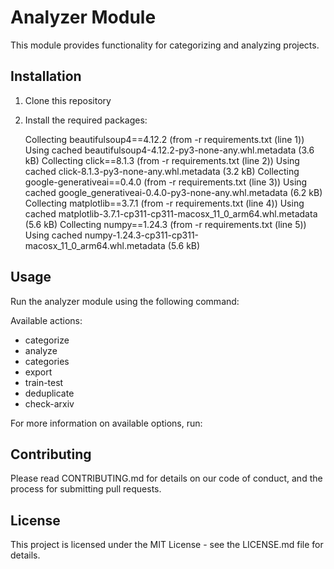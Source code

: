 # Analyzer Module

This module provides functionality for categorizing and analyzing projects.

## Installation

1. Clone this repository
2. Install the required packages:

   Collecting beautifulsoup4==4.12.2 (from -r requirements.txt (line 1))
  Using cached beautifulsoup4-4.12.2-py3-none-any.whl.metadata (3.6 kB)
Collecting click==8.1.3 (from -r requirements.txt (line 2))
  Using cached click-8.1.3-py3-none-any.whl.metadata (3.2 kB)
Collecting google-generativeai==0.4.0 (from -r requirements.txt (line 3))
  Using cached google_generativeai-0.4.0-py3-none-any.whl.metadata (6.2 kB)
Collecting matplotlib==3.7.1 (from -r requirements.txt (line 4))
  Using cached matplotlib-3.7.1-cp311-cp311-macosx_11_0_arm64.whl.metadata (5.6 kB)
Collecting numpy==1.24.3 (from -r requirements.txt (line 5))
  Using cached numpy-1.24.3-cp311-cp311-macosx_11_0_arm64.whl.metadata (5.6 kB)

## Usage

Run the analyzer module using the following command:



Available actions:
- categorize
- analyze
- categories
- export
- train-test
- deduplicate
- check-arxiv

For more information on available options, run:



## Contributing

Please read CONTRIBUTING.md for details on our code of conduct, and the process for submitting pull requests.

## License

This project is licensed under the MIT License - see the LICENSE.md file for details.
